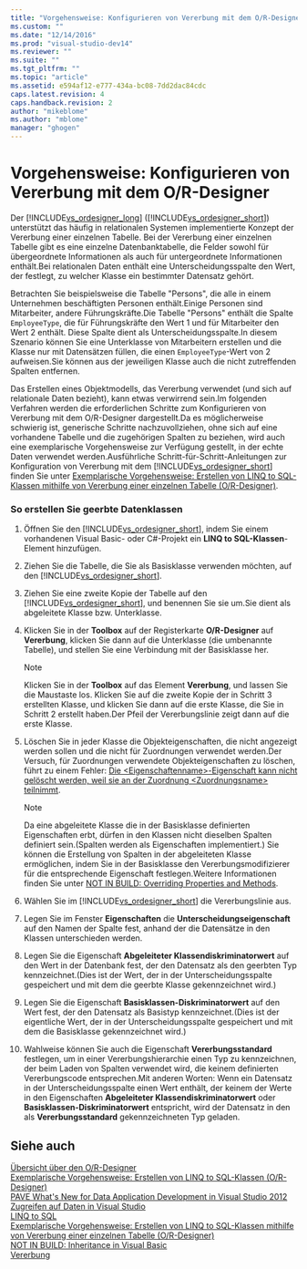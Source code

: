 ```yaml
---
title: "Vorgehensweise: Konfigurieren von Vererbung mit dem O/R-Designer | Microsoft Docs"
ms.custom: ""
ms.date: "12/14/2016"
ms.prod: "visual-studio-dev14"
ms.reviewer: ""
ms.suite: ""
ms.tgt_pltfrm: ""
ms.topic: "article"
ms.assetid: e594af12-e777-434a-bc08-7dd2dac84cdc
caps.latest.revision: 4
caps.handback.revision: 2
author: "mikeblome"
ms.author: "mblome"
manager: "ghogen"
---
```

# Vorgehensweise: Konfigurieren von Vererbung mit dem O/R-Designer
Der [!INCLUDE[vs_ordesigner_long](../data-tools/includes/vs_ordesigner_long_md.md)] \([!INCLUDE[vs_ordesigner_short](../data-tools/includes/vs_ordesigner_short_md.md)]\) unterstützt das häufig in relationalen Systemen implementierte Konzept der Vererbung einer einzelnen Tabelle. Bei der Vererbung einer einzelnen Tabelle gibt es eine einzelne Datenbanktabelle, die Felder sowohl für übergeordnete Informationen als auch für untergeordnete Informationen enthält.Bei relationalen Daten enthält eine Unterscheidungsspalte den Wert, der festlegt, zu welcher Klasse ein bestimmter Datensatz gehört.  
  
 Betrachten Sie beispielsweise die Tabelle "Persons", die alle in einem Unternehmen beschäftigten Personen enthält.Einige Personen sind Mitarbeiter, andere Führungskräfte.Die Tabelle "Persons" enthält die Spalte `EmployeeType`, die für Führungskräfte den Wert 1 und für Mitarbeiter den Wert 2 enthält. Diese Spalte dient als Unterscheidungsspalte.In diesem Szenario können Sie eine Unterklasse von Mitarbeitern erstellen und die Klasse nur mit Datensätzen füllen, die einen `EmployeeType`\-Wert von 2 aufweisen.Sie können aus der jeweiligen Klasse auch die nicht zutreffenden Spalten entfernen.  
  
 Das Erstellen eines Objektmodells, das Vererbung verwendet \(und sich auf relationale Daten bezieht\), kann etwas verwirrend sein.Im folgenden Verfahren werden die erforderlichen Schritte zum Konfigurieren von Vererbung mit dem O\/R\-Designer dargestellt.Da es möglicherweise schwierig ist, generische Schritte nachzuvollziehen, ohne sich auf eine vorhandene Tabelle und die zugehörigen Spalten zu beziehen, wird auch eine exemplarische Vorgehensweise zur Verfügung gestellt, in der echte Daten verwendet werden.Ausführliche Schritt\-für\-Schritt\-Anleitungen zur Konfiguration von Vererbung mit dem [!INCLUDE[vs_ordesigner_short](../data-tools/includes/vs_ordesigner_short_md.md)] finden Sie unter [Exemplarische Vorgehensweise: Erstellen von LINQ to SQL\-Klassen mithilfe von Vererbung einer einzelnen Tabelle \(O\/R\-Designer\)](../data-tools/walkthrough-creating-linq-to-sql-classes-by-using-single-table-inheritance-o-r-designer.md).  
  
### So erstellen Sie geerbte Datenklassen  
  
1.  Öffnen Sie den [!INCLUDE[vs_ordesigner_short](../data-tools/includes/vs_ordesigner_short_md.md)], indem Sie einem vorhandenen Visual Basic\- oder C\#\-Projekt ein **LINQ to SQL\-Klassen**\-Element hinzufügen.  
  
2.  Ziehen Sie die Tabelle, die Sie als Basisklasse verwenden möchten, auf den [!INCLUDE[vs_ordesigner_short](../data-tools/includes/vs_ordesigner_short_md.md)].  
  
3.  Ziehen Sie eine zweite Kopie der Tabelle auf den [!INCLUDE[vs_ordesigner_short](../data-tools/includes/vs_ordesigner_short_md.md)], und benennen Sie sie um.Sie dient als abgeleitete Klasse bzw. Unterklasse.  
  
4.  Klicken Sie in der **Toolbox** auf der Registerkarte **O\/R\-Designer** auf **Vererbung**, klicken Sie dann auf die Unterklasse \(die umbenannte Tabelle\), und stellen Sie eine Verbindung mit der Basisklasse her.  
  
    > [!NOTE]
    >  Klicken Sie in der **Toolbox** auf das Element **Vererbung**, und lassen Sie die Maustaste los. Klicken Sie auf die zweite Kopie der in Schritt 3 erstellten Klasse, und klicken Sie dann auf die erste Klasse, die Sie in Schritt 2 erstellt haben.Der Pfeil der Vererbungslinie zeigt dann auf die erste Klasse.  
  
5.  Löschen Sie in jeder Klasse die Objekteigenschaften, die nicht angezeigt werden sollen und die nicht für Zuordnungen verwendet werden.Der Versuch, für Zuordnungen verwendete Objekteigenschaften zu löschen, führt zu einem Fehler: [Die \<Eigenschaftenname\>\-Eigenschaft kann nicht gelöscht werden, weil sie an der Zuordnung \<Zuordnungsname\> teilnimmt](../data-tools/the-property-property-name-cannot-be-deleted-because-it-is-participating-in-the-association-association-name.md).  
  
    > [!NOTE]
    >  Da eine abgeleitete Klasse die in der Basisklasse definierten Eigenschaften erbt, dürfen in den Klassen nicht dieselben Spalten definiert sein.\(Spalten werden als Eigenschaften implementiert.\) Sie können die Erstellung von Spalten in der abgeleiteten Klasse ermöglichen, indem Sie in der Basisklasse den Vererbungsmodifizierer für die entsprechende Eigenschaft festlegen.Weitere Informationen finden Sie unter [NOT IN BUILD: Overriding Properties and Methods](http://msdn.microsoft.com/de-de/2167e8f5-1225-4b13-9ebd-02591ba90213).  
  
6.  Wählen Sie im [!INCLUDE[vs_ordesigner_short](../data-tools/includes/vs_ordesigner_short_md.md)] die Vererbungslinie aus.  
  
7.  Legen Sie im Fenster **Eigenschaften** die **Unterscheidungseigenschaft** auf den Namen der Spalte fest, anhand der die Datensätze in den Klassen unterschieden werden.  
  
8.  Legen Sie die Eigenschaft **Abgeleiteter Klassendiskriminatorwert** auf den Wert in der Datenbank fest, der den Datensatz als den geerbten Typ kennzeichnet.\(Dies ist der Wert, der in der Unterscheidungsspalte gespeichert und mit dem die geerbte Klasse gekennzeichnet wird.\)  
  
9. Legen Sie die Eigenschaft **Basisklassen\-Diskriminatorwert** auf den Wert fest, der den Datensatz als Basistyp kennzeichnet.\(Dies ist der eigentliche Wert, der in der Unterscheidungsspalte gespeichert und mit dem die Basisklasse gekennzeichnet wird.\)  
  
10. Wahlweise können Sie auch die Eigenschaft **Vererbungsstandard** festlegen, um in einer Vererbungshierarchie einen Typ zu kennzeichnen, der beim Laden von Spalten verwendet wird, die keinem definierten Vererbungscode entsprechen.Mit anderen Worten: Wenn ein Datensatz in der Unterscheidungsspalte einen Wert enthält, der keinem der Werte in den Eigenschaften **Abgeleiteter Klassendiskriminatorwert** oder **Basisklassen\-Diskriminatorwert** entspricht, wird der Datensatz in den als **Vererbungsstandard** gekennzeichneten Typ geladen.  
  
## Siehe auch  
 [Übersicht über den O\/R\-Designer](../Topic/LINQ%20to%20SQL%20Tools%20in%20Visual%20Studio1.md)   
 [Exemplarische Vorgehensweise: Erstellen von LINQ to SQL\-Klassen \(O\/R\-Designer\)](../Topic/Walkthrough:%20Creating%20LINQ%20to%20SQL%20Classes%20\(O-R%20Designer\).md)   
 [PAVE What's New for Data Application Development in Visual Studio 2012](http://msdn.microsoft.com/de-de/3d50d68f-5f44-4915-842f-6d42fce793f1)   
 [Zugreifen auf Daten in Visual Studio](../data-tools/accessing-data-in-visual-studio.md)   
 [LINQ to SQL](../Topic/LINQ%20to%20SQL.md)   
 [Exemplarische Vorgehensweise: Erstellen von LINQ to SQL\-Klassen mithilfe von Vererbung einer einzelnen Tabelle \(O\/R\-Designer\)](../data-tools/walkthrough-creating-linq-to-sql-classes-by-using-single-table-inheritance-o-r-designer.md)   
 [NOT IN BUILD: Inheritance in Visual Basic](http://msdn.microsoft.com/de-de/e5e6e240-ed31-4657-820c-079b7c79313c)   
 [Vererbung](/dotnet/csharp/programming-guide/classes-and-structs/inheritance)